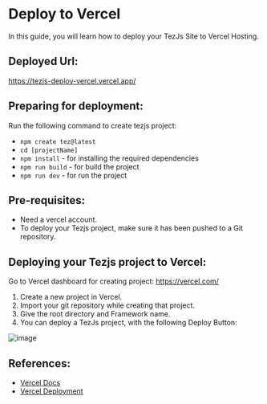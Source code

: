 # Deploy to Vercel
In this guide, you will learn how to deploy your TezJs Site to Vercel Hosting.

## Deployed Url:
https://tezjs-deploy-vercel.vercel.app/

## Preparing for deployment:
Run the following command to create tezjs project:
  - `npm create tez@latest`
  - `cd [projectName]`
  - `npm install` - for installing the required dependencies
  - `npm run build` - for build the project
  - `npm run dev` - for run the project

## Pre-requisites:
  - Need a vercel account.
  - To deploy your Tezjs project, make sure it has been pushed to a Git repository.

## Deploying your Tezjs project to Vercel:
  Go to Vercel dashboard for creating project: https://vercel.com/
1. Create a new project in Vercel.
2. Import your git repository while creating that project.
3. Give the root directory and Framework name.
4. You can deploy a TezJs project, with the following Deploy Button:

![image](https://user-images.githubusercontent.com/78401922/183408190-46829e89-ae6d-41fc-ac25-9366257908e3.png)


## References:
- [Vercel Docs](https://vercel.com/docs)
- [Vercel Deployment](https://vercel.com/guides/deploying-vuejs-to-vercel)
